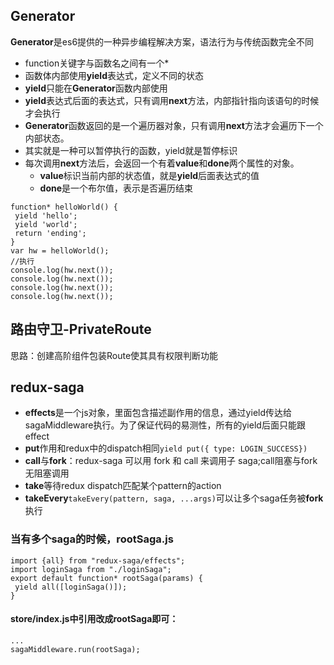 ## Generator
**Generator**是es6提供的一种异步编程解决方案，语法行为与传统函数完全不同
- function关键字与函数名之间有一个*
- 函数体内部使用**yield**表达式，定义不同的状态
- **yield**只能在**Generator**函数内部使用
- **yield**表达式后面的表达式，只有调用**next**方法，内部指针指向该语句的时候才会执行
- **Generator**函数返回的是一个遍历器对象，只有调用**next**方法才会遍历下一个内部状态。
- 其实就是一种可以暂停执行的函数，yield就是暂停标识
- 每次调用**next**方法后，会返回一个有着**value**和**done**两个属性的对象。
  - **value**标识当前内部的状态值，就是**yield**后面表达式的值
  - **done**是一个布尔值，表示是否遍历结束
```
function* helloWorld() {
 yield 'hello';
 yield 'world';
 return 'ending';
}
var hw = helloWorld();
//执行
console.log(hw.next());
console.log(hw.next());
console.log(hw.next());
console.log(hw.next());
```

## 路由守卫-PrivateRoute
思路：创建高阶组件包装Route使其具有权限判断功能


## redux-saga
- **effects**是一个js对象，里面包含描述副作用的信息，通过yield传达给sagaMiddleware执行。为了保证代码的易测性，所有的yield后面只能跟effect
- **put**作用和redux中的dispatch相同``yield put({ type: LOGIN_SUCCESS})``
- **call**与**fork**：redux-saga 可以⽤ fork 和 call 来调⽤⼦ saga;call阻塞与fork无阻塞调用
- **take**等待redux dispatch匹配某个pattern的action
- **takeEvery**``takeEvery(pattern, saga, ...args)``可以让多个saga任务被**fork**执行

### 当有多个saga的时候，rootSaga.js
```
import {all} from "redux-saga/effects";
import loginSaga from "./loginSaga";
export default function* rootSaga(params) {
 yield all([loginSaga()]);
}
```
#### store/index.js中引⽤改成rootSaga即可：
```
...
sagaMiddleware.run(rootSaga);
```
